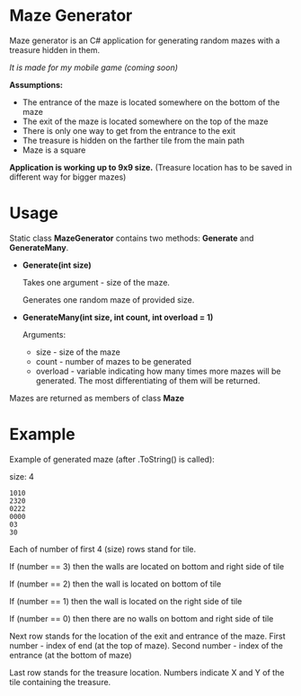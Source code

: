 # Maze Generator

Maze generator is an C# application for generating random mazes with a treasure hidden in them.

*It is made for my mobile game (coming soon)* 

**Assumptions:**
- The entrance of the maze is located somewhere on the bottom of the maze
- The exit of the maze is located somewhere on the top of the maze
- There is only one way to get from the entrance to the exit
- The treasure is hidden on the farther tile from the main path
- Maze is a square

**Application is working up to 9x9 size.** (Treasure location has to be saved in different way for bigger mazes)

# Usage

Static class **MazeGenerator** contains two methods: **Generate** and **GenerateMany**.

- **Generate(int size)**

  Takes one argument - size of the maze.
  
  Generates one random maze of provided size.
  
- **GenerateMany(int size, int count, int overload = 1)**

  Arguments:
  - size     - size of the maze
  - count    - number of mazes to be generated
  - overload - variable indicating how many times more mazes will be generated. The most differentiating of them will be returned.
  
Mazes are returned as members of class **Maze**

# Example

Example of generated maze (after .ToString() is called):

size: 4

```
1010
2320
0222
0000
03
30
```

Each of number of first 4 (size) rows stand for tile. 

If (number == 3) then the walls are located on bottom and right side of tile

If (number == 2) then the wall is located on bottom of tile

If (number == 1) then the wall is located on the right side of tile

If (number == 0) then there are no walls on bottom and right side of tile

Next row stands for the location of the exit and entrance of the maze.
First number - index of end (at the top of maze). Second number - index of the entrance (at the bottom of maze)

Last row stands for the treasure location. Numbers indicate X and Y of the tile containing the treasure.

